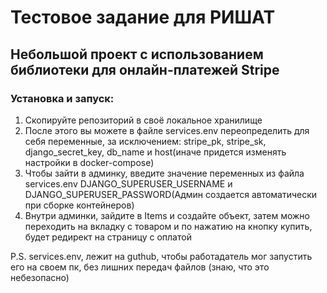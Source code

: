 # Тестовое задание для РИШАТ
## Небольшой проект с использованием библиотеки для онлайн-платежей Stripe
### Установка и запуск:
1. Скопируйте репозиторий в своё локальное хранилище
2. После этого вы можете в файле services.env переопределить для себя переменные, за исключением: stripe_pk, stripe_sk, django_secret_key, db_name и host(иначе придется изменять настройки в docker-compose)
3. Чтобы зайти в админку, введите значение переменных из файла services.env DJANGO_SUPERUSER_USERNAME и DJANGO_SUPERUSER_PASSWORD(Админ создается автоматически при сборке контейнеров)
4. Внутри админки, зайдите в Items и создайте объект, затем можно переходить на вкладку с товаром и по нажатию на кнопку купить, будет редирект на страницу с оплатой

P.S. services.env, лежит на guthub, чтобы работадатель мог запустить его на своем пк, без лишних передач файлов (знаю, что это небезопасно)

